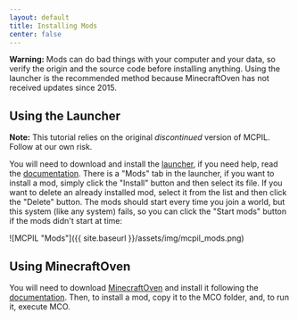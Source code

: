 ```yaml
---
layout: default
title: Installing Mods
center: false
---
```


**Warning:** Mods can do bad things with your computer and your data, so verify the origin and the source code before installing anything. Using the launcher is the recommended method because MinecraftOven has not received updates since 2015.

## Using the Launcher

**Note:** This tutorial relies on the original *discontinued* version of MCPIL. Follow at our own risk.

You will need to download and install the [launcher](https://github.com/MCPI-Devs/MCPIL), if you need help, read the [documentation](https://github.com/Alvarito050506/MCPIL#readme). There is a "Mods" tab in the launcher, if you want to install a mod, simply click the "Install" button and then select its file. If you want to delete an already installed mod, select it from the list and then click the "Delete" button. The mods should start every time you join a world, but this system (like any system) fails, so you can click the "Start mods" button if the mods didn't start at time:

![MCPIL "Mods"]({{ site.baseurl }}/assets/img/mcpil_mods.png)

## Using MinecraftOven
You will need to download [MinecraftOven](https://github.com/Restioson/MCO) and install it following the [documentation](https://github.com/Restioson/MCO#readme). Then, to install a mod, copy it to the MCO folder, and, to run it, execute MCO.

